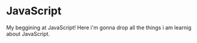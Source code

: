 # JavaScript
My beggining at JavaScript! Here i'm gonna drop all the things i am learnig about JavaScript.
